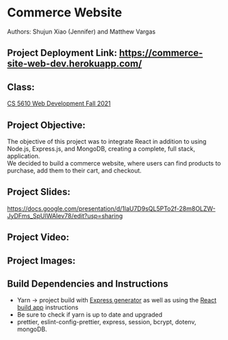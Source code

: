 # Commerce Website
Authors: Shujun Xiao (Jennifer) and Matthew Vargas

## Project Deployment Link: https://commerce-site-web-dev.herokuapp.com/

## Class: 

[CS 5610 Web Development Fall 2021](https://johnguerra.co/classes/webDevelopment_fall_2021/_)

## Project Objective: 

The objective of this project was to integrate React in addition to using Node.js, Express.js, and MongoDB, creating a complete, full stack, application.  
We decided to build a commerce website, where users can find products to purchase, add them to their cart, and checkout.

## Project Slides:

https://docs.google.com/presentation/d/1laU7D9sQL5PTo2f-28m8OLZW-JyDFms_SpUIWAIev78/edit?usp=sharing

## Project Video: 

## Project Images:

## Build Dependencies and Instructions

* Yarn -> project build with [Express generator](https://expressjs.com/en/starter/generator.html) as well as using the [React build app](https://reactjs.org/docs/create-a-new-react-app.html) instructions
* Be sure to check if yarn is up to date and upgraded
* prettier, eslint-config-prettier, express, session, bcrypt, dotenv, mongoDB.  